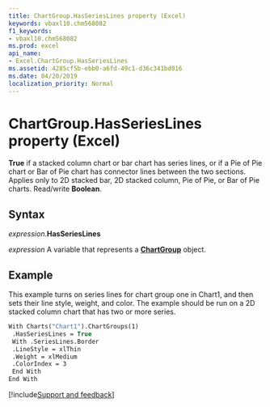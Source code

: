 ```yaml
---
title: ChartGroup.HasSeriesLines property (Excel)
keywords: vbaxl10.chm568082
f1_keywords:
- vbaxl10.chm568082
ms.prod: excel
api_name:
- Excel.ChartGroup.HasSeriesLines
ms.assetid: 4285cf5b-ebb0-a6fd-49c1-d36c341bd016
ms.date: 04/20/2019
localization_priority: Normal
---
```



# ChartGroup.HasSeriesLines property (Excel)

**True** if a stacked column chart or bar chart has series lines, or if a Pie of Pie chart or Bar of Pie chart has connector lines between the two sections. Applies only to 2D stacked bar, 2D stacked column, Pie of Pie, or Bar of Pie charts. Read/write **Boolean**.


## Syntax

_expression_.**HasSeriesLines**

_expression_ A variable that represents a **[ChartGroup](Excel.ChartGroup(object).md)** object.


## Example

This example turns on series lines for chart group one in Chart1, and then sets their line style, weight, and color. The example should be run on a 2D stacked column chart that has two or more series.

```vb
With Charts("Chart1").ChartGroups(1) 
 .HasSeriesLines = True 
 With .SeriesLines.Border 
 .LineStyle = xlThin 
 .Weight = xlMedium 
 .ColorIndex = 3 
 End With 
End With
```




[!include[Support and feedback](~/includes/feedback-boilerplate.md)]